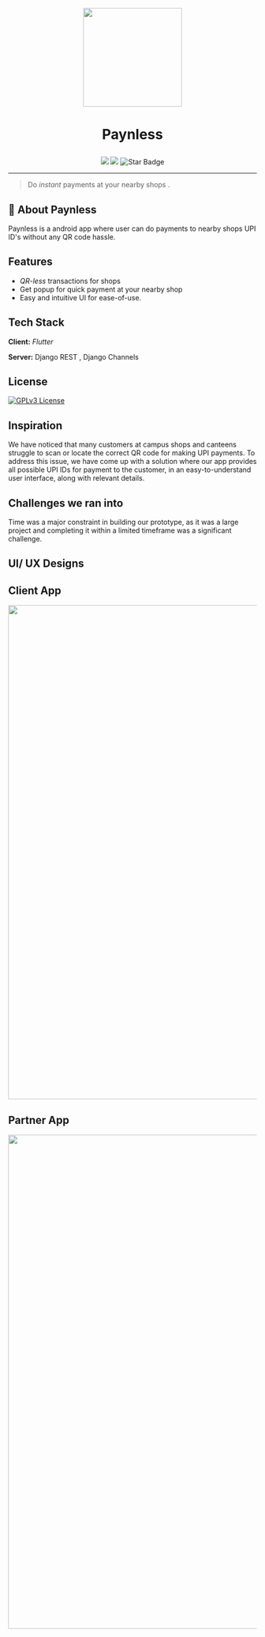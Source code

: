 <p align=center>
<image src = "https://github.com/FBIOpenUpp/paynless/blob/main/assets/logo.png" width = 200 >
</p>

# <p align=center> Paynless </p>

<p align="center">
<img src="https://img.shields.io/badge/PRs-Welcome-brightgreen"/>
<img src="https://img.shields.io/badge/License-GPL%20v3-yellow.svg"/></a>
<img src="https://img.shields.io/static/v1?label=%F0%9F%8C%9F&message=If%20Useful&style=style=flat&color=BC4E99" alt="Star Badge"/>
</p>

---

> Do _instant_ payments at your nearby shops .

## 🚀 About Paynless

Paynless is a android app where user can do payments to nearby shops UPI ID's without any QR code hassle.

## Features

- _QR-less_ transactions for shops
- Get popup for quick payment at your nearby shop
- Easy and intuitive UI for ease-of-use.

## Tech Stack

**Client:** _Flutter_

**Server:** Django REST , Django Channels

## License

[![GPLv3 License](https://img.shields.io/badge/License-GPL%20v3-yellow.svg)](https://opensource.org/licenses/)

## Inspiration

We have noticed that many customers at campus shops and canteens struggle to scan or locate the correct QR code for making UPI payments. To address this issue, we have come up with a solution where our app provides all possible UPI IDs for payment to the customer, in an easy-to-understand user interface, along with relevant details.

## Challenges we ran into

Time was a major constraint in building our prototype, as it was a large project and completing it within a limited timeframe was a significant challenge.

## UI/ UX Designs

## Client App

<image src = "https://github.com/FBIOpenUpp/paynless/blob/main/assets/user_app.png" width = 1000 >

## Partner App

<image src = "https://github.com/FBIOpenUpp/paynless/blob/main/assets/partner_app.png" width = 1000 >
